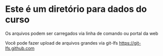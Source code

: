 # Este é um diretório para dados do curso

Os arquivos podem ser carregados via linha de comando ou portal da web

Você pode fazer upload de arquivos grandes via git-lfs https://git-lfs.github.com

